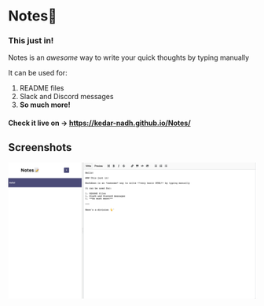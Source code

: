 
# Notes📝

### This just in!

Notes is an *awesome* way to write your quick thoughts by typing manually

It can be used for:

1. README files
1. Slack and Discord messages
1. **So much more!**


#### Check it live on -> https://kedar-nadh.github.io/Notes/

## Screenshots

![Notes📝 Web App Screenshot](./src/Notes.png)

